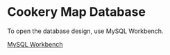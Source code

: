 # Cookery Map Database

To open the database design, use MySQL Workbench.

[MySQL Workbench](https://www.mysql.com/products/workbench)


[logo]: https://github.com/chrisyao4700/cookery_map_database/blob/master/database_snap.png "Database View"
